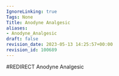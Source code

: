 ```yaml
---
IgnoreLinking: true
Tags: None
Title: Anodyne Analgesic
aliases:
- Anodyne_Analgesic
draft: false
revision_date: 2023-05-13 14:25:57+00:00
revision_id: 100689
---
```


#REDIRECT Anodyne Analgesic